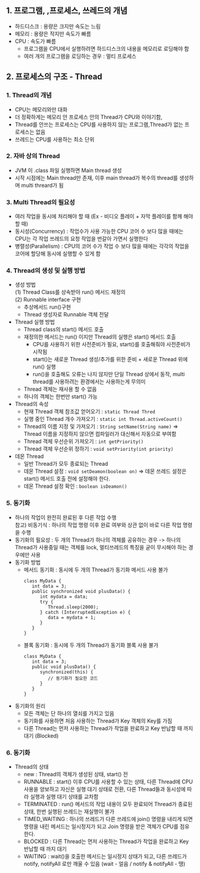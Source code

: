 ## 1. 프로그램, ,프로세스, 쓰레드의 개념

- 하드디스크 : 용량은 크지만 속도는 느림
- 메모리 : 용량은 작지만 속도가 빠름
- CPU : 속도가 빠름
  - 프로그램을 CPU에서 실행하려면 하드디스크의 내용을 메모리로 로딩해야 함
  - 여러 개의 프로그램을 로딩하는 경우 : 멀티 프로세스

## 2. 프로세스의 구조 - Thread
   ### 1. Thread의 개념
   - CPU는 메모리와만 대화
   - 더 정확하게는 메모리 안 프로세스 안의 Thread가 CPU와 이야기함,
   - Thread를 안쓰는 프로세스는 CPU를 사용하지 않는 프로그램,Thread가 없는 프로세스는 없음
   - 쓰레드는 CPU를 사용하는 최소 단위
   ### 2. 자바 상의 Thread
   - JVM 이 .class 파일 실행하면 Main thread 생성
   - 시작 시점에는 Main thread만 존재, 이후 main thread가 복수의 thread를 생성하며 multi threard가 됨
   ### 3. Multi Thread의 필요성
   - 여러 작업을 동시에 처리해야 할 때 (Ex - 비디오 플레이 + 자막 플레이를 함께 해야 할 때)
   - 동시성(Concurrency) : 작업수가 사용 가능한 CPU 코어 수 보다 많을 때에는 CPU는 각 작업 쓰레드의 요청 작업을 번갈아 가면서 실행한다
   - 병렬성(Parallelism) : CPU의 코어 수가 작업 수 보다 많을 때에는 각각의 작업을 코어에 할당해 동시에 실행할 수 있게 함
   ### 4. Thread의 생성 및 실행 방법
   - 생성 방법 <br>
      (1) Thread Class를 상속받아 run() 메서드 재정의<br>
      (2) Runnable interface 구현 
      - 추상메서드 run()구현
      - Thread 생성자로 Runnable 객체 전달
   - Thread 실행 방법
      - Thread class의 start() 메서드 호출 
      - 재정의한 메서드는 run() 이지만 Thread의 실행은 start() 메서드 호출
         * CPU를 사용하기 위한 사전준비가 필요, start()를 호출해줘야 사전준비가 시작됨
         * start()는 새로운 Thread 생성/추가를 위한 준비 + 새로운 Thread 위에 run() 실행
         * run()을 호출해도 오류는 나지 않지만 단일 Thread 상에서 동작, multi thread를 사용하려는 환경에서는 사용하는게 무의미
      - Thread 객체는 재사용 할 수 없음
      - 하나의 객체는 한번만 start() 가능
   - Thread의 속성
      - 현재 Thread 객체 참조값 얻어오기 : `static Thread Thred`
      - 실행 중인 Thread 개수 가져오기 :  `static int Thread.activeCount()`
      - Thread의 이름 지정 및 가져오기 : `String setName(String name)` => Thread 이름을 지정하지 않으면 컴파일러가 대신해서 자동으로 부여함
      - Thread 객체 우선순위 가져오기 : `int getPriority()`
      - Thread 객체 우선순위 정하기 : `void setPriority(int priority)`
   - 데몬 Thread 
      - 일반 Thread가 모두 종료되는 Thread
      - 데몬 Thread 설정 : `void setDeamon(boolean on)` => 데몬 쓰레드 설정은 start() 메서드 호출 전에 설정해야 한다.
      - 데몬 Thread 설정 확인 : `boolean isDeamon()`

   ### 5. 동기화
   - 하나의 작업이 완전히 완료된 후 다른 작업 수행<br>
      참고) 비동기식 : 하나의 작업 명령 이후 완료 여부와 상관 없이 바로 다른 작업 명령을 수행
   - 동기화의 필요성 : 두 개의 Thread가 하나의 객체를 공유하는 경우 -> 하나의 Thread가 사용중일 때는 객체를 lock, 멀티쓰레드의 특징을 굳이 무시해야 하는 경우에만 사용
   - 동기화 방법
     - 메서드 동기화 : 동시에 두 개의 Thread가 동기화 메서드 사용 불가
         ```
         class MyData {
            int data = 3;
            public synchronized void plusData() {
               int mydata = data;
               try {
                  Thread.sleep(2000);
               } catch (InterruptedException e) {
                  data = mydata + 1;
               }
            }
         }
         ```
     - 블록 동기화 : 동시에 두 개의 Thread가 동기화 블록 사용 불가
         ```
         class MyData {
            int data = 3;
            public void plusData() {
               synchronized(this) {
                  // 동기화가 필요한 코드
               }
            }
         }
         ```
   - 동기화의 원리
      - 모든 객체는 단 하나의 열쇠를 가지고 있음
      - 동기화를 사용하면 처음 사용하는 Thread가 Key 객체의 Key를 가짐
      - 다른 Thread는 먼저 사용하는 Thread가 작업을 완료하고 Key 반납할 때 까지 대기 (Blocked)

   ### 6. 동기화
   - Thread의 상태
      - new : Thread의 객체가 생성된 상태, start() 전
      - RUNNABLE : start() 이후 CPU를 사용할 수 있는 상태, 다른 Thread에 CPU 사용을 양보하고 자신은 실행 대기 상태로 전환, 다른 Thread들과 동시성에 따라 실행과 실행 대기 상태를 교차함
      - TERMINATED : run() 메서드의 작업 내용이 모두 완료되어 Thread가 종료된 상태, 한번 실행된 쓰레드는 재실행이 불가
      - TIMED_WAITING : 하나의 쓰레드가 다른 쓰레드에 join() 명령을 내리게 되면 명령을 내린 메서드는 일시정지가 되고 Join 명령을 받은 객체가 CPU를 점유한다.
      - BLOCKED : 다른 Thread는 먼저 사용하는 Thread가 작업을 완료하고 Key 반납할 때 까지 대기 
      - WAITING : wait()을 호출한 메서드는 일시정지 상태가 되고, 다른 쓰레드가 notify, notifyAll 로만 깨울 수 있음 (wait - 얼음 / notify & notifyAll - 땡)
      